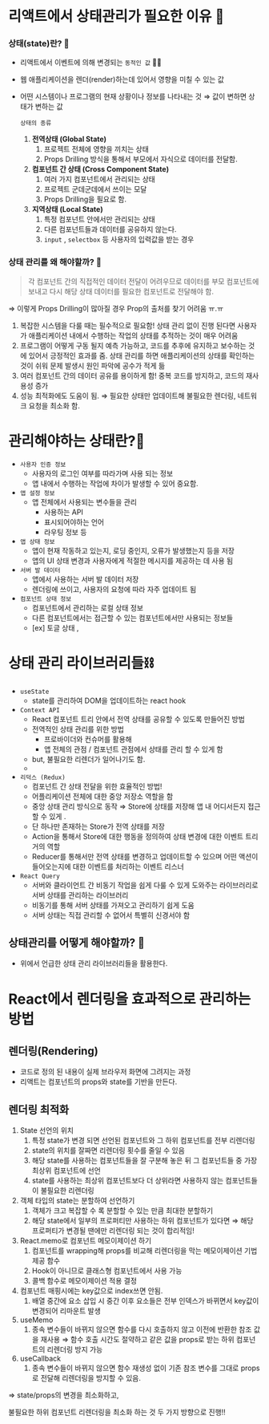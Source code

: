 
# 리액트에서 상태관리가 필요한 이유 👀

### 상태(state)란? 🤔

- 리액트에서 이벤트에 의해 변경되는 `동적인 값` 🏃‍♀️
- 웹 애플리케이션을 렌더(render)하는데 있어서 영향을 미칠 수 있는 값
- 어떤 시스템이나 프로그램의 현재 상황이나 정보를 나타내는 것 ⇒ 값이 변하면 상태가 변하는 값
    
    `상태의 종류`
    
    1. **전역상태 (Global State)**
        1. 프로젝트 전체에 영향을 끼치는 상태
        2. Props Drilling 방식을 통해서 부모에서 자식으로 데이터를 전달함.
    2. **컴포넌트 간 상태 (Cross Component State)**
        1. 여러 가지 컴포넌트에서 관리되는 상태
        2. 프로젝트 군데군데에서 쓰이는 모달
        3. Props Drilling을 필요로 함.
    3. **지역상태 (Local State)**
        1. 특정 컴포넌트 안에서만 관리되는 상태
        2. 다른 컴포넌트들과 데이터를 공유하지 않는다.
        3. `input` , `selectbox` 등 사용자의 입력값을 받는 경우

### 상태 관리를 왜 해야할까? 🤔

> 각 컴포넌트 간의 직접적인 데이터 전달이 어려우므로 데이터를 부모 컴포넌트에 보내고 다시 해당 상태 데이터를 필요한 컴포넌트로 전달해야 함. 

⇒ 이렇게 Props Drilling이 많아질 경우 Prop의 출처를 찾기 어려움 ㅠ.ㅠ
> 
1. 복잡한 시스템을 다룰 때는 필수적으로 필요함! 상태 관리 없이 진행 된다면
사용자가 애플리케이션 내에서 수행하는 작업의 상태를 추적하는 것이 매우 어려움
2. 프로그램이 어떻게 구동 될지 예측 가능하고, 코드를 추후에 유지하고 보수하는 것에 있어서 긍정적인 효과를 줌.
상태 관리를 하면 애플리케이션의 상태를 확인하는 것이 쉬워 문제 발생시 원인 파악에 공수가 적게 듦
3. 여러 컴포넌트 간의 데이터 공유를 용이하게 함!
중복 코드를 방지하고, 코드의 재사용성 증가
4. 성능 최적화에도 도움이 됨. ⇒ 필요한 상태만 업데이트해 불필요한 렌더링, 네트워크 요청을 최소화 함.

# 관리해야하는 상태란?🥸

- `사용자 인증 정보`
    - 사용자의 로그인 여부를 따라가며 사용 되는 정보
    - 앱 내에서 수행하는 작업에 차이가 발생할 수 있어 중요함.
- `앱 설정 정보`
    - 앱 전체에서 사용되는 변수들을 관리
        - 사용하는 API
        - 표시되어야하는 언어
        - 라우팅 정보 등
- `앱 상태 정보`
    - 앱이 현재 작동하고 있는지, 로딩 중인지, 오류가 발생했는지 등을 저장
    - 앱의 UI 상태 변경과 사용자에게 적절한 메시지를 제공하는 데 사용 됨
- `서버 발 데이터`
    - 앱에서 사용하는 서버 발 데이터 저장
    - 렌더링에 쓰이고, 사용자의 요청에 따라 자주 업데이트 됨
- `컴포넌트 상태 정보`
    - 컴포넌트에서 관리하는 로컬 상태 정보
    - 다른 컴포넌트에서는 접근할 수 있는 컴포넌트에서만 사용되는 정보들
    - [ex] 토글 상태 ,

# 상태 관리 라이브러리들⛓

- `useState`
    - state를 관리하여 DOM을 업데이트하는 react hook
- `Context API`
    - React 컴포넌트 트리 안에서 전역 상태를 공유할 수 있도록 만들어진 방법
    - 전역적인 상태 관리를 위한 방법
        - 프로바이더와 컨슈머를 활용해
        - 앱 전체의 관점 / 컴포넌트 관점에서 상태를 관리 할 수 있게 함
    - but, 불필요한 리렌더가 일어나기도 함.
    - 
- `리덕스 (Redux)`
    - 컴포넌트 간 상태 전달을 위한 효율적인 방법!
    - 어플리케이션 전체에 대한 중앙 저장소 역할을 함
    - 중앙 상태 관리 방식으로 동작 
    ⇒ Store에 상태를 저장해 앱 내 어디서든지 접근할 수 있게 .
    - 단 하나만 존재하는 Store가 전역 상태를 저장
    - Action을 통해서 Store에 대한 행동을 정의하여 상태 변경에 대한 이벤트 트리거의 역할
    - Reducer를 통해서만 전역 상태를 변경하고 업데이트할 수 있으며 어떤 액션이 들어오는지에 대한 이벤트를 처리하는 이벤트 리스너
- `React Query`
    - 서버와 클라이언트 간 비동기 작업을 쉽게 다룰 수 있게 도와주는 라이브러리로 서버 상태를 관리하는 라이브러리
    - 비동기를 통해 서버 상태를 가져오고 관리하기 쉽게 도움
    - 서버 상태는 직접 관리할 수 없어서 특별히 신경서야 함

## 상태관리를 어떻게 해야할까? 🤔

- 위에서 언급한 상태 관리 라이브러리들을 활용한다.

# React에서 렌더링을 효과적으로 관리하는 방법

## 렌더링(Rendering)

- 코드로 정의 된 내용이 실제 브라우저 화면에 그려지는 과정
- 리액트는 컴포넌트의 props와 state를 기반을 만든다.

## 렌더링 최적화

1. State 선언의 위치
    1. 특정 state가 변경 되면 선언된 컴포넌트와 그 하위 컴포넌트를 전부 리렌더링 
    2. state의 위치를 잘짜면 리렌더링 횟수를 줄일 수 있음
    3. 해당 state를 사용하는 컴포넌트들을 잘 구분해 놓은 뒤 그 컴포넌트들 중 가장 최상위 컴포넌트에 선언
    4. state를 사용하는 최상위 컴포넌트보다 더 상위라면 사용하지 않는 컴포넌트들이 불필요한 리렌더링
2. 객체 타입의 state는 분할하여 선언하기
    1. 객체가 크고 복잡할 수 록 분할할 수 있는 만큼 최대한 분할하기
    2. 해당 state에서 일부의 프로퍼티만 사용하는 하위 컴포넌트가 있다면 
    ⇒ 해당 프로퍼티가 변경될 땐에만 리렌더링 되는 것이 합리적임!
3. React.memo로 컴포넌트 메모이제이션 하기
    1. 컴포넌트를 wrapping해 props를 비교해 리렌더링을 막는 메모이제이션 기법 제공 함수
    2. Hook이 아니므로 클래스형 컴포넌트에서 사용 가능
    3. 콜백 함수로 메모이제이션 적용 결정
4. 컴포넌트 매핑시에는 key값으로 index쓰면 안됨.
    1. 배열 중간에 요소 삽입 시 중간 이후 요소들은 전부 인덱스가 바뀌면서 key값이 변경되어 리마운트 발생
5. useMemo
    1. 종속 변수들이 바뀌지 않으면 함수를 다시 호출하지 않고 이전에 반환한 참조 값을 재사용
    ⇒ 함수 호출 시간도 절약하고 같은 값을 props로 받는 하위 컴포넌트의 리렌더링 방지 가능
6. useCallback
    1. 종속 변수들이 바뀌지 않으면 함수 재생성 없이 기존 참조 변수를 그대로 props로 전달해 리렌더링을 방지할 수 있음.

⇒ state/props의 변경을 최소화하고,

불필요한 하위 컴포넌트 리렌더링을 최소화 하는 것 두 가지 방향으로 진행!!